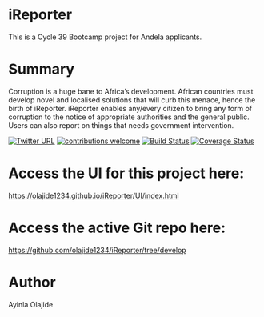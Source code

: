 # iReporter
This is a Cycle 39 Bootcamp project for Andela applicants.

# Summary
Corruption is a huge bane to Africa’s development. African countries must develop novel and
localised solutions that will curb this menace, hence the birth of iReporter. iReporter enables
any/every citizen to bring any form of corruption to the notice of appropriate authorities and the
general public. Users can also report on things that needs government intervention.


[![Twitter URL](https://img.shields.io/twitter/url/http/shields.io.svg?style=social)](https://twitter.com/ayinlaolajide)   [![contributions welcome](https://img.shields.io/badge/contributions-welcome-brightgreen.svg?style=flat)](https://github.com/dwyl/esta/issues)  [![Build Status](https://travis-ci.com/olajide1234/iReporter.svg?branch=develop)](https://travis-ci.com/olajide1234/iReporter)  [![Coverage Status](https://coveralls.io/repos/github/olajide1234/iReporter/badge.svg?branch=develop)](https://coveralls.io/github/olajide1234/iReporter?branch=develop)

# Access the UI for this project here:
https://olajide1234.github.io/iReporter/UI/index.html

# Access the active Git repo here:
https://github.com/olajide1234/iReporter/tree/develop

# Author
Ayinla Olajide
